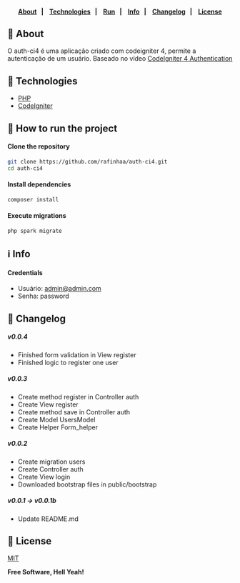 <h4 align="center">
    <br><br>
    <p align="center">
      <a href="#-about">About</a>&nbsp;&nbsp;&nbsp;|&nbsp;&nbsp;&nbsp;
      <a href="#-technologies">Technologies</a>&nbsp;&nbsp;&nbsp;|&nbsp;&nbsp;&nbsp;
      <a href="#-how-to-run-the-project">Run</a>&nbsp;&nbsp;&nbsp;|&nbsp;&nbsp;&nbsp;
      <a href="#-info">Info</a>&nbsp;&nbsp;&nbsp;|&nbsp;&nbsp;&nbsp;
      <a href="#-changelog">Changelog</a>&nbsp;&nbsp;&nbsp;|&nbsp;&nbsp;&nbsp;
      <a href="#-license">License</a>
  </p>
</h4>

## 🔖 About
O auth-ci4 é uma aplicação criado com codeigniter 4, permite a autenticação de um usuário. Baseado no vídeo [CodeIgniter 4 Authentication](https://www.youtube.com/watch?v=vKFcpQo-h-Q)

## 🚀 Technologies
- [PHP](https://php.net/)
- [CodeIgniter](https://codeigniter.com/)

## 🏁 How to run the project
#### Clone the repository
```bash
git clone https://github.com/rafinhaa/auth-ci4.git
cd auth-ci4
```

#### Install dependencies
```bash
composer install
```

#### Execute migrations
```bash
php spark migrate
```

## ℹ️ Info
#### Credentials
- Usuário: admin@admin.com
- Senha:   password

## 📄 Changelog
##### v0.0.4
- Finished form validation in View register
- Finished logic to register one user
##### v0.0.3
- Create method register in Controller auth
- Create View register
- Create method save in Controller auth
- Create Model UsersModel
- Create Helper Form_helper
##### v0.0.2
- Create migration users
- Create Controller auth
- Create View login
- Downloaded bootstrap files in public/bootstrap
##### v0.0.1 -> v0.0.1b
- Update README.md

## 📝 License
[MIT](LICENSE)

**Free Software, Hell Yeah!**